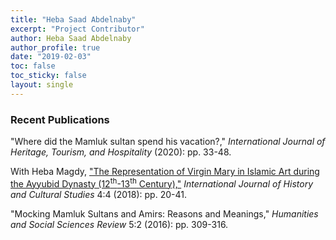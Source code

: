 ```yaml
---
title: "Heba Saad Abdelnaby"
excerpt: "Project Contributor"
author: Heba Saad Abdelnaby
author_profile: true
date: "2019-02-03"
toc: false
toc_sticky: false
layout: single
---
```


### Recent Publications

"Where did the Mamluk sultan spend his vacation?," *International Journal of Heritage, Tourism, and Hospitality* (2020): pp. 33-48.

With Heba Magdy, ["The Representation of Virgin Mary in Islamic Art during the Ayyubid Dynasty (12<sup>th</sup>-13<sup>th</sup> Century),"](https://www.arcjournals.org/pdfs/ijhcs/v4-i4/2.pdf) *International Journal of History and Cultural Studies* 4:4 (2018): pp. 20-41.

"Mocking Mamluk Sultans and Amirs: Reasons and Meanings," *Humanities and Social Sciences Review* 5:2 (2016): pp. 309-316.
